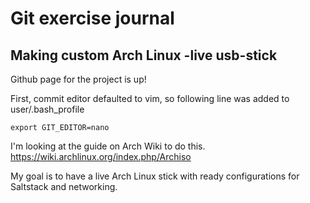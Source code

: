 # Git exercise journal

## Making custom Arch Linux -live usb-stick

Github page for the project is up!

First, commit editor defaulted to vim, so following line was added
to user/.bash_profile

	export GIT_EDITOR=nano

I'm looking at the guide on Arch Wiki to do this.
https://wiki.archlinux.org/index.php/Archiso

My goal is to have a live Arch Linux stick with ready configurations for
Saltstack and networking.

